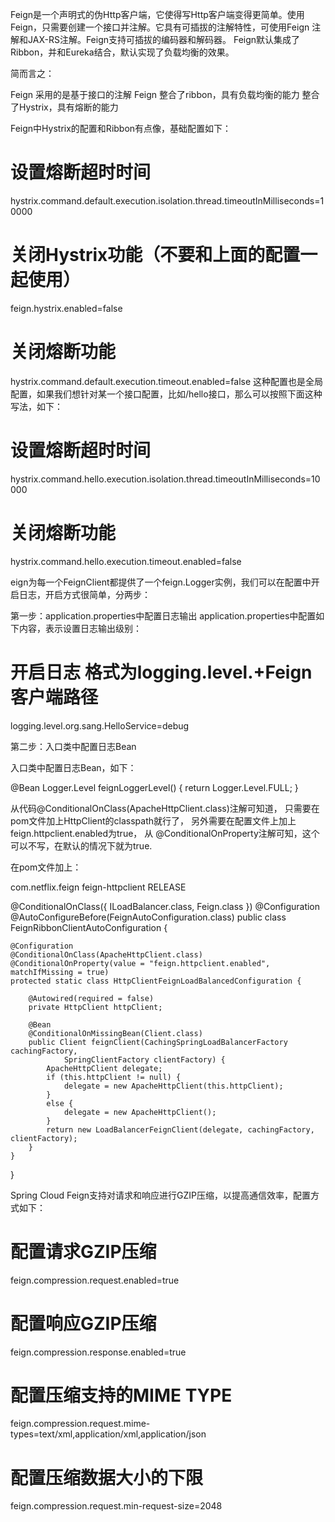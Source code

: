Feign是一个声明式的伪Http客户端，它使得写Http客户端变得更简单。使用Feign，只需要创建一个接口并注解。它具有可插拔的注解特性，可使用Feign 注解和JAX-RS注解。Feign支持可插拔的编码器和解码器。
Feign默认集成了Ribbon，并和Eureka结合，默认实现了负载均衡的效果。

简而言之：

Feign 采用的是基于接口的注解
Feign 整合了ribbon，具有负载均衡的能力
整合了Hystrix，具有熔断的能力

Feign中Hystrix的配置和Ribbon有点像，基础配置如下：

# 设置熔断超时时间
hystrix.command.default.execution.isolation.thread.timeoutInMilliseconds=10000
# 关闭Hystrix功能（不要和上面的配置一起使用）
feign.hystrix.enabled=false
# 关闭熔断功能
hystrix.command.default.execution.timeout.enabled=false
这种配置也是全局配置，如果我们想针对某一个接口配置，比如/hello接口，那么可以按照下面这种写法，如下：

# 设置熔断超时时间
hystrix.command.hello.execution.isolation.thread.timeoutInMilliseconds=10000
# 关闭熔断功能
hystrix.command.hello.execution.timeout.enabled=false


eign为每一个FeignClient都提供了一个feign.Logger实例，我们可以在配置中开启日志，开启方式很简单，分两步：

第一步：application.properties中配置日志输出 
application.properties中配置如下内容，表示设置日志输出级别：

# 开启日志 格式为logging.level.+Feign客户端路径
logging.level.org.sang.HelloService=debug

第二步：入口类中配置日志Bean

入口类中配置日志Bean，如下：

@Bean
Logger.Level feignLoggerLevel() {
    return Logger.Level.FULL;
}














从代码@ConditionalOnClass(ApacheHttpClient.class)注解可知道，
只需要在pom文件加上HttpClient的classpath就行了，
另外需要在配置文件上加上feign.httpclient.enabled为true，
从 @ConditionalOnProperty注解可知，这个可以不写，在默认的情况下就为true.

在pom文件加上：


<dependency>
    <groupId>com.netflix.feign</groupId>
    <artifactId>feign-httpclient</artifactId>
    <version>RELEASE</version>
</dependency>




@ConditionalOnClass({ ILoadBalancer.class, Feign.class })
@Configuration
@AutoConfigureBefore(FeignAutoConfiguration.class)
public class FeignRibbonClientAutoConfiguration {

    @Configuration
	@ConditionalOnClass(ApacheHttpClient.class)
	@ConditionalOnProperty(value = "feign.httpclient.enabled", matchIfMissing = true)
	protected static class HttpClientFeignLoadBalancedConfiguration {

		@Autowired(required = false)
		private HttpClient httpClient;

		@Bean
		@ConditionalOnMissingBean(Client.class)
		public Client feignClient(CachingSpringLoadBalancerFactory cachingFactory,
				SpringClientFactory clientFactory) {
			ApacheHttpClient delegate;
			if (this.httpClient != null) {
				delegate = new ApacheHttpClient(this.httpClient);
			}
			else {
				delegate = new ApacheHttpClient();
			}
			return new LoadBalancerFeignClient(delegate, cachingFactory, clientFactory);
		}
	}
}



Spring Cloud Feign支持对请求和响应进行GZIP压缩，以提高通信效率，配置方式如下：

# 配置请求GZIP压缩
feign.compression.request.enabled=true
# 配置响应GZIP压缩
feign.compression.response.enabled=true
# 配置压缩支持的MIME TYPE
feign.compression.request.mime-types=text/xml,application/xml,application/json
# 配置压缩数据大小的下限
feign.compression.request.min-request-size=2048